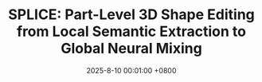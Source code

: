 ---
title:          "SPLICE: Part-Level 3D Shape Editing from Local Semantic Extraction to Global Neural Mixing"
date:           2025-8-10 00:01:00 +0800
selected:       true
pub:            "Proceedings of Pacific Graphics"
pub_date:       "2025"
# abstract: >-
cover:          /assets/images/covers/SPLICE.png
authors:
- Jin Zhou
- Hongliang Yang
- Pengfei Xu#
- Hui Huang
links:
  # Paper: 
  # Project: 
  # Code: 
---